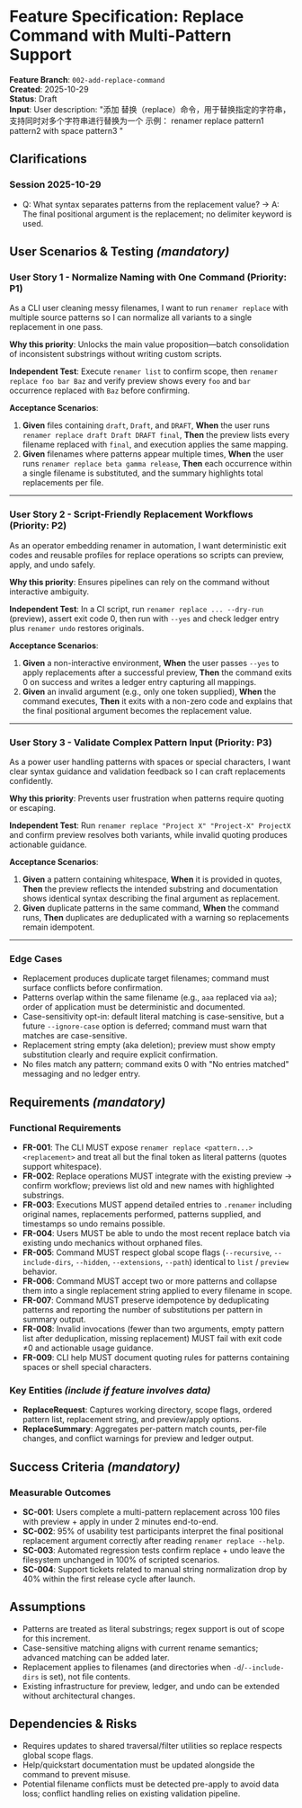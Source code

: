 # Feature Specification: Replace Command with Multi-Pattern Support

**Feature Branch**: `002-add-replace-command`  
**Created**: 2025-10-29  
**Status**: Draft  
**Input**: User description: "添加 替换（replace）命令，用于替换指定的字符串，支持同时对多个字符串进行替换为一个 示例： renamer replace pattern1 pattern2 with space pattern3 <replacement>"

## Clarifications

### Session 2025-10-29

- Q: What syntax separates patterns from the replacement value? → A: The final positional argument is the replacement; no delimiter keyword is used.

## User Scenarios & Testing *(mandatory)*

### User Story 1 - Normalize Naming with One Command (Priority: P1)

As a CLI user cleaning messy filenames, I want to run `renamer replace` with multiple source
patterns so I can normalize all variants to a single replacement in one pass.

**Why this priority**: Unlocks the main value proposition—batch consolidation of inconsistent
substrings without writing custom scripts.

**Independent Test**: Execute `renamer list` to confirm scope, then `renamer replace foo bar Baz`
and verify preview shows every `foo` and `bar` occurrence replaced with `Baz` before confirming.

**Acceptance Scenarios**:

1. **Given** files containing `draft`, `Draft`, and `DRAFT`, **When** the user runs `renamer replace draft Draft DRAFT final`, **Then** the preview lists every filename replaced with `final`, and execution applies the same mapping.
2. **Given** filenames where patterns appear multiple times, **When** the user runs `renamer replace beta gamma release`, **Then** each occurrence within a single filename is substituted, and the summary highlights total replacements per file.

---

### User Story 2 - Script-Friendly Replacement Workflows (Priority: P2)

As an operator embedding renamer in automation, I want deterministic exit codes and reusable
profiles for replace operations so scripts can preview, apply, and undo safely.

**Why this priority**: Ensures pipelines can rely on the command without interactive ambiguity.

**Independent Test**: In a CI script, run `renamer replace ... --dry-run` (preview), assert exit code
0, then run with `--yes` and check ledger entry plus `renamer undo` restores originals.

**Acceptance Scenarios**:

1. **Given** a non-interactive environment, **When** the user passes `--yes` to apply replacements after a successful preview, **Then** the command exits 0 on success and writes a ledger entry capturing all mappings.
2. **Given** an invalid argument (e.g., only one token supplied), **When** the command executes, **Then** it exits with a non-zero code and explains that the final positional argument becomes the replacement value.

---

### User Story 3 - Validate Complex Pattern Input (Priority: P3)

As a power user handling patterns with spaces or special characters, I want clear syntax guidance
and validation feedback so I can craft replacements confidently.

**Why this priority**: Prevents user frustration when patterns require quoting or escaping.

**Independent Test**: Run `renamer replace "Project X" "Project-X" ProjectX` and confirm preview
resolves both variants, while invalid quoting produces actionable guidance.

**Acceptance Scenarios**:

1. **Given** a pattern containing whitespace, **When** it is provided in quotes, **Then** the preview reflects the intended substring and documentation shows identical syntax describing the final argument as replacement.
2. **Given** duplicate patterns in the same command, **When** the command runs, **Then** duplicates are deduplicated with a warning so replacements remain idempotent.

---

### Edge Cases

- Replacement produces duplicate target filenames; command must surface conflicts before confirmation.
- Patterns overlap within the same filename (e.g., `aaa` replaced via `aa`); order of application must be deterministic and documented.
- Case-sensitivity opt-in: default literal matching is case-sensitive, but a future `--ignore-case` option is deferred; command must warn that matches are case-sensitive.
- Replacement string empty (aka deletion); preview must show empty substitution clearly and require explicit confirmation.
- No files match any pattern; command exits 0 with "No entries matched" messaging and no ledger entry.

## Requirements *(mandatory)*

### Functional Requirements

- **FR-001**: The CLI MUST expose `renamer replace <pattern...> <replacement>` and treat all but the final token as literal patterns (quotes support whitespace).
- **FR-002**: Replace operations MUST integrate with the existing preview → confirm workflow; previews list old and new names with highlighted substrings.
- **FR-003**: Executions MUST append detailed entries to `.renamer` including original names, replacements performed, patterns supplied, and timestamps so undo remains possible.
- **FR-004**: Users MUST be able to undo the most recent replace batch via existing undo mechanics without orphaned files.
- **FR-005**: Command MUST respect global scope flags (`--recursive`, `--include-dirs`, `--hidden`, `--extensions`, `--path`) identical to `list` / `preview` behavior.
- **FR-006**: Command MUST accept two or more patterns and collapse them into a single replacement string applied to every filename in scope.
- **FR-007**: Command MUST preserve idempotence by deduplicating patterns and reporting the number of substitutions per pattern in summary output.
- **FR-008**: Invalid invocations (fewer than two arguments, empty pattern list after deduplication, missing replacement) MUST fail with exit code ≠0 and actionable usage guidance.
- **FR-009**: CLI help MUST document quoting rules for patterns containing spaces or shell special characters.

### Key Entities *(include if feature involves data)*

- **ReplaceRequest**: Captures working directory, scope flags, ordered pattern list, replacement string, and preview/apply options.
- **ReplaceSummary**: Aggregates per-pattern match counts, per-file changes, and conflict warnings for preview and ledger output.

## Success Criteria *(mandatory)*

### Measurable Outcomes

- **SC-001**: Users complete a multi-pattern replacement across 100 files with preview + apply in under 2 minutes end-to-end.
- **SC-002**: 95% of usability test participants interpret the final positional replacement argument correctly after reading `renamer replace --help`.
- **SC-003**: Automated regression tests confirm replace + undo leave the filesystem unchanged in 100% of scripted scenarios.
- **SC-004**: Support tickets related to manual string normalization drop by 40% within the first release cycle after launch.

## Assumptions

- Patterns are treated as literal substrings; regex support is out of scope for this increment.
- Case-sensitive matching aligns with current rename semantics; advanced matching can be added later.
- Replacement applies to filenames (and directories when `-d`/`--include-dirs` is set), not file contents.
- Existing infrastructure for preview, ledger, and undo can be extended without architectural changes.

## Dependencies & Risks

- Requires updates to shared traversal/filter utilities so replace respects global scope flags.
- Help/quickstart documentation must be updated alongside the command to prevent misuse.
- Potential filename conflicts must be detected pre-apply to avoid data loss; conflict handling relies on existing validation pipeline.
